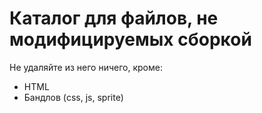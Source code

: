 # Каталог для файлов, не модифицируемых сборкой

Не удаляйте из него ничего, кроме:

- HTML
- Бандлов (css, js, sprite)
